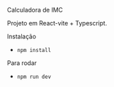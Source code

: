 Calculadora de IMC

Projeto em React-vite + Typescript.


Instalação

- `npm install`

Para rodar

- `npm run dev`

